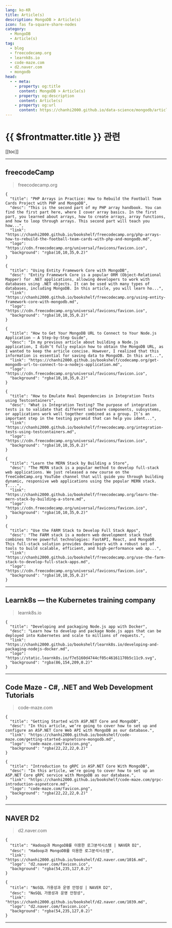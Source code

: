 ```yaml
---
lang: ko-KR
title: Article(s)
description: MongoDB > Article(s)
icon: fas fa-square-share-nodes
category: 
  - MongoDB
  - Article(s)
tag: 
  - blog
  - freecodecamp.org
  - learnk8s.io
  - code-maze.com
  - d2.naver.com
  - mongodb
head:
  - - meta:
    - property: og:title
      content: MongoDB > Article(s)
    - property: og:description
      content: Article(s)
    - property: og:url
      content: https://chanhi2000.github.io/data-science/mongodb/articles/
---
```


# {{ $frontmatter.title }} 관련

<SiteInfo
  name="freeCodeCamp Programming Tutorials: Python, JavaScript, Git & More"
  desc="Browse thousands of programming tutorials written by experts. Learn Web Development, Data Science, DevOps, Security, and get developer career advice."
  url="https://freecodecamp.org/news/"
  logo="https://cdn.freecodecamp.org/universal/favicons/favicon.ico"
  preview="https://cdn.freecodecamp.org/platform/universal/fcc_meta_1920X1080-indigo.png"/>

<SiteInfo
  name="Learnk8s — the Kubernetes training company"
  desc="We help you get started on your Kubernetes journey through comprehensive online, in person or remote training."
  url="https://learnk8s.io/archive"
  logo="https://static.learnk8s.io/f7e5160d4744cf05c46161170b5c11c9.svg"
  preview="https://static.learnk8s.io/6dbec52a8d352b7cd5625cf903bf4de4.png"/>

<SiteInfo
  name="Code Maze - C#, .NET and Web Development Tutorials"
  desc="Welcome to Code Maze. Here, you can find C#, .NET and Web Development tutorials. Join millions of readers from all over the world."
  url="https://code-maze.com/latest-posts-on-code-maze/"
  logo="code-maze.com/favicon.png"
  preview="code-maze.com/banner.png"/>

<SiteInfo
  name="NAVER D2"
  desc=""
  url="https://d2.naver.com"
  logo="d2.naver.com/favicon.ico"
  preview="d2.naver.com/sitebanner.png"/>

[[toc]]

---

## <FontIcon icon="fa-brands fa-free-code-camp"/>freecodeCamp

> freecodecamp.org

```component VPCard
{
  "title": "PHP Arrays in Practice: How to Rebuild the Football Team Cards Project with PHP and MongoDB",
  "desc": "This is the second part of my PHP array handbook. You can find the first part here, where I cover array basics. In the first part, you learned about arrays, how to create arrays, array functions, and how to loop through arrays. This second part will teach you how...",
  "link": "https://chanhi2000.github.io/bookshelf/freecodecamp.org/php-arrays-how-to-rebuild-the-football-team-cards-with-php-and-mongodb.md",
  "logo": "https://cdn.freecodecamp.org/universal/favicons/favicon.ico",
  "background": "rgba(10,10,35,0.2)"
}
```

```component VPCard
{
  "title": "Using Entity Framework Core with MongoDB",
  "desc": "Entity Framework Core is a popular ORM (Object-Relational Mapper) for .NET applications, allowing developers to work with databases using .NET objects. It can be used with many types of databases, including MongoDB. In this article, you will learn ho...",
  "link": "https://chanhi2000.github.io/bookshelf/freecodecamp.org/using-entity-framework-core-with-mongodb.md",
  "logo": "https://cdn.freecodecamp.org/universal/favicons/favicon.ico",
  "background": "rgba(10,10,35,0.2)"
}
```

```component VPCard
{
  "title": "How to Get Your MongoDB URL to Connect to Your Node.js Application – A Step-by-Step Guide",
  "desc": "In my previous article about building a Node.js application, I didn’t fully explain how to obtain the MongoDB URL, as I wanted to keep the article concise. However, I realized that this information is essential for saving data to MongoDB. In this art...",
  "link": "https://chanhi2000.github.io/bookshelf/codecamp.org/get-mongodb-url-to-connect-to-a-nodejs-application.md",
  "logo": "https://cdn.freecodecamp.org/universal/favicons/favicon.ico",
  "background": "rgba(10,10,35,0.2)"
}
```

```component VPCard
{
  "title": "How to Emulate Real Dependencies in Integration Tests using Testcontainers",
  "desc": "What is Integration Testing? The purpose of integration tests is to validate that different software components, subsystems, or applications work well together combined as a group. It’s an important step in the testing pyramid that can help you ident...",
  "link": "https://chanhi2000.github.io/bookshelf/freecodecamp.org/integration-tests-using-testcontainers.md",
  "logo": "https://cdn.freecodecamp.org/universal/favicons/favicon.ico",
  "background": "rgba(10,10,35,0.2)"
}
```

```component VPCard
{
  "title": "Learn the MERN Stack by Building a Store",
  "desc": "The MERN stack is a popular method to develop full-stack web applications. We just released a new course on the freeCodeCamp.org YouTube channel that will guide you through building dynamic, responsive web applications using the popular MERN stack. T....",
  "link": "https://chanhi2000.github.io/bookshelf/freecodecamp.org/learn-the-mern-stack-by-building-a-store.md",
  "logo": "https://cdn.freecodecamp.org/universal/favicons/favicon.ico",
  "background": "rgba(10,10,35,0.2)"
}
```

```component VPCard
{
  "title": "Use the FARM Stack to Develop Full Stack Apps",
  "desc": "The FARM stack is a modern web development stack that combines three powerful technologies: FastAPI, React, and MongoDB. This full-stack solution provides developers with a robust set of tools to build scalable, efficient, and high-performance web ap...",
  "link": "https://chanhi2000.github.io/bookshelf/freecodecamp.org/use-the-farm-stack-to-develop-full-stack-apps.md",
  "logo": "https://cdn.freecodecamp.org/universal/favicons/favicon.ico",
  "background": "rgba(10,10,35,0.2)"
}
```

<!-- END: freecodecamp.org -->

---

## Learnk8s — the Kubernetes training company

> learnk8s.io

```component VPCard
{
  "title": "Developing and packaging Node.js app with Docker",
  "desc": "Learn how to develop and package Node.js apps that can be deployed into Kubernetes and scale to millions of requests.",
  "link": "https://chanhi2000.github.io/bookshelf/learnk8s.io/developing-and-packaging-nodejs-docker.md",
  "logo": "https://static.learnk8s.io/f7e5160d4744cf05c46161170b5c11c9.svg",
  "background": "rgba(86,154,209,0.2)"
}
```

<!-- END: learnk8s.io -->

---

## Code Maze - C#, .NET and Web Development Tutorials

> code-maze.com

```component VPCard
{
  "title": "Getting Started with ASP.NET Core and MongoDB",
  "desc": "In this article, we’re going to cover how to set up and configure an ASP.NET Core Web API with MongoDB as our database.",
  "link": "https://chanhi2000.github.io/bookshelf/code-maze.com/getting-started-aspnetcore-mongodb.md",
  "logo": "code-maze.com/favicon.png",
  "background": "rgba(22,22,22,0.2)"
}
```

```component VPCard
{
  "title": "Introduction to gRPC in ASP.NET Core With MongoDB",
  "desc": "In this article, we’re going to cover how to set up an ASP.NET Core gRPC service with MongoDB as our database.",
  "link": "https://chanhi2000.github.io/bookshelf/code-maze.com/grpc-introduction-aspnetcore.md",
  "logo": "code-maze.com/favicon.png",
  "background": "rgba(22,22,22,0.2)"
}
```

<!-- END: code-maze.com -->

---

## <FontIcon icon="iconfont icon-naver"/>NAVER D2

> d2.naver.com

```component VPCard
{
  "title": "Hadoop과 MongoDB를 이용한 로그분석시스템 | NAVER D2",
  "desc": "Hadoop과 MongoDB를 이용한 로그분석시스템",
  "link": "https://chanhi2000.github.io/bookshelf/d2.naver.com/1016.md",
  "logo": "d2.naver.com/favicon.ico",
  "background": "rgba(54,235,127,0.2)"
}
```

```component VPCard
{
  "title": "NoSQL 가용성과 운영 안정성 | NAVER D2",
  "desc": "NoSQL 가용성과 운영 안정성",
  "link": "https://chanhi2000.github.io/bookshelf/d2.naver.com/1039.md",
  "logo": "d2.naver.com/favicon.ico",
  "background": "rgba(54,235,127,0.2)"
}
```

---

<TagLinks />